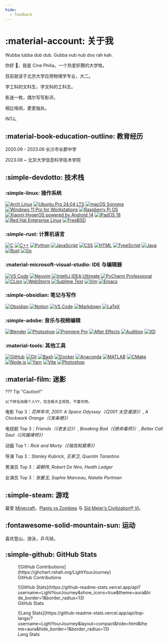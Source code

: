 ```yaml
---
hide:
  - feedback
---
```


# :material-account: 关于我

Wubba lubba dub dub. Gubba nub nub doo rah kah.

你好 👋，我是 Cine Philia，一个热爱折腾的大学牲。

目前就读于北京大学应用物理学专业，大二。

学工科的文科生，学文科的工科生。

影迷一枚，偶尔写写影评。

相比喧闹，更爱独处。

INTJ。

## :material-book-education-outline: 教育经历

2020.09 - 2023.06 长沙市长郡中学

2023.08 ~ 北京大学信息科学技术学院

## :simple-devdotto: 技术栈

### :simple-linux: 操作系统

<div class="image-container">
  <a href="https://archlinux.org/" target="_blank"><img src="https://skillicons.dev/icons?i=arch" alt="Arch Linux"></a>
  <a href="https://ubuntu.com/" target="_blank"><img src="https://skillicons.dev/icons?i=ubuntu" alt="Ubuntu Pro 24.04 LTS"></a>
  <a href="https://www.apple.com/macos/" target="_blank"><img src="https://skillicons.dev/icons?i=apple" alt="macOS Sonoma"></a>
  <a href="https://www.microsoft.com/windows/" target="_blank"><img src="https://skillicons.dev/icons?i=windows" alt="Windows 11 Pro for Workstations"></a>
  <a href="https://www.raspberrypi.com/" target="_blank"><img src="https://skillicons.dev/icons?i=raspberrypi" alt="Raspberry Pi OS"></a>
  <a href="https://www.android.com/" target="_blank"><img src="https://skillicons.dev/icons?i=androidstudio" alt="Xiaomi HyperOS powered by Android 14"></a>
  <a href="https://www.apple.com/ipados/" target="_blank"><img src="https://skillicons.dev/icons?i=apple" alt="iPadOS 18"></a>
  <a href="https://www.redhat.com/en/technologies/linux-platforms/enterprise-linux" target="_blank"><img src="https://skillicons.dev/icons?i=redhat" alt="Red Hat Enterprise Linux"></a>
  <a href="https://www.freebsd.org/" target="_blank"><img src="https://skillicons.dev/icons?i=bsd" alt="FreeBSD"></a>
</div>

<!--
<figure markdown="span">
  ![桌面端操作系统](https://skillicons.dev/icons?i=arch,ubuntu,apple,windows&theme=dark)
  <figcaption>桌面端</figcaption>
</figure>

<figure markdown="span">
  ![移动端操作系统](https://skillicons.dev/icons?i=androidstudio,apple&theme=dark)
  <figcaption>移动端</figcaption>
</figure>

<figure markdown="span">
  ![服务器端操作系统](https://skillicons.dev/icons?i=redhat,bsd&theme=dark)
  <figcaption>服务器</figcaption>
</figure>
-->

### :simple-rust: 计算机语言

<div class="image-container">
  <a href="https://en.wikipedia.org/wiki/C_(programming_language)" target="_blank"><img src="https://skillicons.dev/icons?i=c" alt="C"></a>
  <a href="https://www.cplusplus.com/" target="_blank"><img src="https://skillicons.dev/icons?i=cpp" alt="C++"></a>
  <a href="https://www.python.org/" target="_blank"><img src="https://skillicons.dev/icons?i=py" alt="Python"></a>
  <a href="https://www.javascript.com/" target="_blank"><img src="https://skillicons.dev/icons?i=js" alt="JavaScript"></a>
  <a href="https://www.w3.org/Style/CSS/Overview.en.html" target="_blank"><img src="https://skillicons.dev/icons?i=css" alt="CSS"></a>
  <a href="https://html.spec.whatwg.org/multipage/" target="_blank"><img src="https://skillicons.dev/icons?i=html" alt="HTML"></a>
  <a href="https://www.typescriptlang.org/" target="_blank"><img src="https://skillicons.dev/icons?i=ts" alt="TypeScript"></a>
  <a href="https://www.java.com/" target="_blank"><img src="https://skillicons.dev/icons?i=java" alt="Java"></a>
  <a href="https://www.rust-lang.org/" target="_blank"><img src="https://skillicons.dev/icons?i=rust" alt="Rust"></a>
  <a href="https://go.dev/" target="_blank"><img src="https://skillicons.dev/icons?i=go" alt="Go"></a>
</div>

<!--
<figure markdown="span">
  ![编程语言](https://skillicons.dev/icons?i=c,cpp,py,js,ts,java,rust,go&theme=dark)
  <figcaption>编程语言</figcaption>
</figure>

<figure markdown="span">
  ![标记语言](https://skillicons.dev/icons?i=md,html,css,latex&theme=dark)
  <figcaption>标记语言</figcaption>
</figure>
-->

### :material-microsoft-visual-studio: IDE 与编辑器

<div class="image-container">
  <a href="https://code.visualstudio.com/" target="_blank"><img src="https://skillicons.dev/icons?i=vscode" alt="VS Code"></a>
  <a href="https://neovim.io/" target="_blank"><img src="https://skillicons.dev/icons?i=neovim" alt="Neovim"></a>
  <a href="https://www.jetbrains.com/idea/" target="_blank"><img src="https://skillicons.dev/icons?i=idea" alt="IntelliJ IDEA Ultimate"></a>
  <a href="https://www.jetbrains.com/pycharm/" target="_blank"><img src="https://skillicons.dev/icons?i=pycharm" alt="PyCharm Professional"></a>
  <a href="https://www.jetbrains.com/clion/" target="_blank"><img src="https://skillicons.dev/icons?i=clion" alt="CLion"></a>
  <a href="https://www.jetbrains.com/webstorm/" target="_blank"><img src="https://skillicons.dev/icons?i=webstorm" alt="WebStorm"></a>
  <a href="https://www.sublimetext.com/" target="_blank"><img src="https://skillicons.dev/icons?i=sublime" alt="Sublime Text"></a>
  <a href="https://www.vim.org/" target="_blank"><img src="https://skillicons.dev/icons?i=vim" alt="Vim"></a>
  <a href="https://www.gnu.org/software/emacs/" target="_blank"><img src="https://skillicons.dev/icons?i=emacs" alt="Emacs"></a>
</div>

### :simple-obsidian: 笔记与写作

<div class="image-container">
  <a href="https://obsidian.md/" target="_blank"><img src="https://skillicons.dev/icons?i=obsidian" alt="Obsidian"></a>
  <a href="https://www.notion.so/" target="_blank"><img src="https://skillicons.dev/icons?i=notion" alt="Notion"></a>
  <a href="https://code.visualstudio.com/" target="_blank"><img src="https://skillicons.dev/icons?i=vscode" alt="VS Code"></a>
  <a href="https://www.markdownguide.org/" target="_blank"><img src="https://skillicons.dev/icons?i=md" alt="Markdown"></a>
  <a href="https://www.latex-project.org/" target="_blank"><img src="https://skillicons.dev/icons?i=latex" alt="LaTeX"></a>
</div>

### :simple-adobe: 音乐与视频编辑

<div class="image-container">
  <a href="https://www.blender.org/" target="_blank"><img src="https://skillicons.dev/icons?i=blender" alt="Blender"></a>
  <a href="https://www.adobe.com/products/photoshop.html" target="_blank"><img src="https://skillicons.dev/icons?i=ps" alt="Photoshop"></a>
  <a href="https://www.adobe.com/products/premiere.html" target="_blank"><img src="https://skillicons.dev/icons?i=premiere" alt="Premiere Pro"></a>
  <a href="https://www.adobe.com/products/aftereffects.html" target="_blank"><img src="https://skillicons.dev/icons?i=ae" alt="After Effects"></a>
  <a href="https://www.adobe.com/products/audition.html" target="_blank"><img src="https://skillicons.dev/icons?i=audition" alt="Audition"></a>
  <a href="https://www.adobe.com/products/xd.html" target="_blank"><img src="https://skillicons.dev/icons?i=xd" alt="XD"></a>
</div>

### :material-tools: 其他工具

<div class="image-container">
  <a href="https://github.com/" target="_blank"><img src="https://skillicons.dev/icons?i=github" alt="GitHub"></a>
  <a href="https://git-scm.com/" target="_blank"><img src="https://skillicons.dev/icons?i=git" alt="Git"></a>
  <a href="https://www.gnu.org/software/bash/" target="_blank"><img src="https://skillicons.dev/icons?i=bash" alt="Bash"></a>
  <a href="https://www.docker.com/" target="_blank"><img src="https://skillicons.dev/icons?i=docker" alt="Docker"></a>
  <a href="https://www.anaconda.com/" target="_blank"><img src="https://skillicons.dev/icons?i=anaconda" alt="Anaconda"></a>
  <a href="https://www.mathworks.com/products/matlab.html" target="_blank"><img src="https://skillicons.dev/icons?i=matlab" alt="MATLAB"></a>
  <a href="https://cmake.org/" target="_blank"><img src="https://skillicons.dev/icons?i=cmake" alt="CMake"></a>
  <a href="https://nodejs.org/" target="_blank"><img src="https://skillicons.dev/icons?i=nodejs" alt="Node.js"></a>
  <a href="https://yarnpkg.com/" target="_blank"><img src="https://skillicons.dev/icons?i=yarn" alt="Yarn"></a>
  <a href="https://vitejs.dev/" target="_blank"><img src="https://skillicons.dev/icons?i=vite" alt="Vite"></a>
  <a href="https://www.adobe.com/products/photoshop.html" target="_blank"><img src="https://skillicons.dev/icons?i=ps" alt="Photoshop"></a>
</div>

## :material-film: 迷影

??? Tip "Caution!"

    以下排名纯属个人YY，包含极大主观性，不喜勿喷。

电影 Top 3：*花样年华*, *2001: A Space Odyssey（《2001 太空漫游》）*, *A Clockwork Orange（《发条橙》）*

电视剧 Top 3：*Friends（《老友记》）*, *Breaking Bad（《绝命毒师》）*, *Better Call Saul（《风骚律师》）*

动画 Top 1：*Rick and Morty（《瑞克和莫蒂》）*

导演 Top 3：*Stanley Kubrick*, *王家卫*, *Quentin Tarantino*

男演员 Top 3：*梁朝伟*, *Robert De Niro*, *Heath Ledger*

女演员 Top 3：*张曼玉*, *Sophie Marceau*, *Natalie Portman*

## :simple-steam: 游戏

最爱 [Minecraft](https://www.minecraft.net/zh-hans)，[Plants vs Zombies](https://www.ea.com/ea-studios/popcap/plants-vs-zombies) 与 [Sid Meier’s Civilization® VI](https://store.steampowered.com/app/289070/Sid_Meiers_Civilization_VI/)。

## :fontawesome-solid-mountain-sun: 运动

喜欢登山，游泳，乒乓球。

## :simple-github: GitHub Stats

<figure markdown="span">
  ![GitHub Contributions](https://ghchart.rshah.org/LightYourJourney)
  <figcaption>GitHub Contributions</figcaption>
</figure>

<figure markdown="span">
  ![GitHub Stats](https://github-readme-stats.vercel.app/api?username=LightYourJourney&show_icons=true&theme=aura&hide_border=1&border_radius=13)
  <figcaption>GitHub Stats</figcaption>
</figure>

<figure markdown="span">
  ![Lang Stats](https://github-readme-stats.vercel.app/api/top-langs/?username=LightYourJourney&layout=compact&hide=html&theme=aura&hide_border=1&border_radius=13)
  <figcaption>Lang Stats</figcaption>
</figure>
